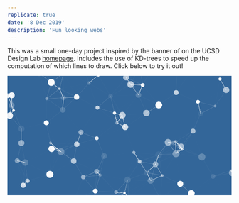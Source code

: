 ```yaml
---
replicate: true
date: '8 Dec 2019'
description: 'Fun looking webs'
---
```


This was a small one-day project inspired by the banner of on the UCSD Design
Lab [homepage](https://designlab.ucsd.edu/). Includes the use of KD-trees to
speed up the computation of which lines to draw. Click below to try it out!

[![Thumbnail](/resources/assets/misc/web.png)](/demos/web)



